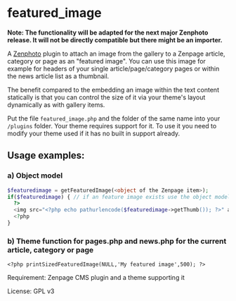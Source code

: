 featured_image
================
**Note: The functionality will be adapted for the next major Zenphoto release. It will not be directly compatible but there might be an importer.**

A [Zenphoto](http://www.zenphoto.org) plugin to attach an image from the gallery to a Zenpage article, category or page as an "featured image". You can use this image for example for headers of your single article/page/category pages or within the news article list as a thumbnail. 

The benefit compared to the embedding an image within the text content statically is that you can control the size of it via your theme's layout dynamically as with gallery items.
 
 
Put the file `featured_image.php` and the folder of the same name into your `/plugins` folder. Your theme requires support for it. To use it you need to modify your theme used if it has no built in support already. 

## Usage examples:
  
### a) Object model 

```php
$featuredimage = getFeaturedImage(<object of the Zenpage item>);
if($featuredimage) { // if an feature image exists use the object model
  ?>
  <img src="<?php echo pathurlencode($featuredimage->getThumb()); ?>" alt="<?php echo  html_encode($featuredimage->getTitle()); ?>">
  <?php
}
```
  
### b) Theme function for pages.php and news.php for the current article, category or page

```<?php printSizedFeaturedImage(NULL,'My featured image',500); ?>```
   
Requirement: Zenpage CMS plugin and a theme supporting it

License: GPL v3

